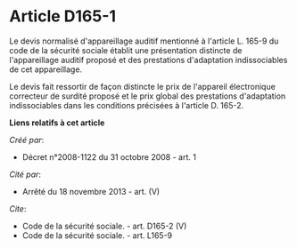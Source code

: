 # Article D165-1

Le devis normalisé d'appareillage auditif mentionné à l'article L. 165-9 du code de la sécurité sociale établit une
présentation distincte de l'appareillage auditif proposé et des prestations d'adaptation indissociables de cet appareillage. 

Le devis fait ressortir de façon distincte le prix de l'appareil électronique correcteur de surdité proposé et le prix global
des prestations d'adaptation indissociables dans les conditions précisées à l'article D. 165-2.

**Liens relatifs à cet article**

_Créé par_:

  - Décret n°2008-1122 du 31 octobre 2008 - art. 1

_Cité par_:

  - Arrêté du 18 novembre 2013 - art. (V)

_Cite_:

  - Code de la sécurité sociale. - art. D165-2 (V)
  - Code de la sécurité sociale. - art. L165-9
